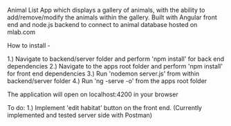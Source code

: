Animal List App which displays a gallery of animals, with the ability to add/remove/modify the animals within the gallery. Built with Angular front end and node.js backend to connect to animal database hosted on mlab.com

How to install -

1.) Navigate to backend/server folder and perform 'npm install' for back end dependencies
2.) Navigate to the apps root folder and perform 'npm install' for front end dependencies
3.) Run 'nodemon server.js' from within backend/server folder
4.) Run 'ng -serve -o' from the apps root folder

The application will open on localhost:4200 in your browser

To do: 
1.) Implement 'edit habitat' button on the front end. (Currently implemented and tested server side with Postman)
